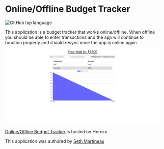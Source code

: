 # Online/Offline Budget Tracker

![GitHub top language](https://img.shields.io/github/languages/top/slothings/online-offline-budget-tracker)

This application is a budget tracker that works online/offline. When offline you should be able to enter transactions and the app will continue to function properly and should resync once the app is online again

![Application landing page](/onlineOfflineBudgetTrackerSS.JPG)

[Online/Offline Budget Tracker](https://floating-brushlands-75375.herokuapp.com/) is hosted on Heroku

This application was authored by [Seth Martineau](https://github.com/slothings)